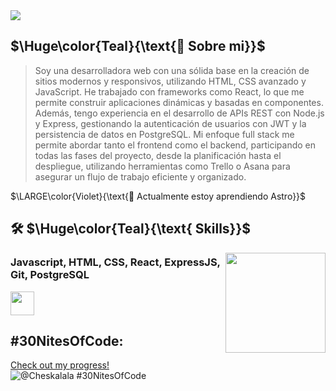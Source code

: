 
<img src="https://raw.githubusercontent.com/MelladoDev/MelladoDev/refs/heads/main/gifs/María%20Francisca%20Mellado.png">

## $\Huge\color{Teal}{\text{🚀 Sobre mi}}$


> Soy una desarrolladora web con una sólida base en la creación de sitios modernos y responsivos, utilizando HTML, CSS avanzado y JavaScript. He trabajado con frameworks como React, lo que me permite construir aplicaciones dinámicas y basadas en componentes. Además, tengo experiencia en el desarrollo de APIs REST con Node.js y Express, gestionando la autenticación de usuarios con JWT y la persistencia de datos en PostgreSQL. Mi enfoque full stack me permite abordar tanto el frontend como el backend, participando en todas las fases del proyecto, desde la planificación hasta el despliegue, utilizando herramientas como Trello o Asana para asegurar un flujo de trabajo eficiente y organizado.


$\LARGE\color{Violet}{\text{🧠 Actualmente estoy aprendiendo Astro}}$

## 🛠 $\Huge\color{Teal}{\text{ Skills}}$

<img align="right" height="160" width="160" src="https://gifdb.com/images/high/serious-purple-typing-cat-k07hmiokp97s2o3b.gif">

### Javascript, HTML, CSS, React, ExpressJS, Git, PostgreSQL

<img height="38px" src="https://skillicons.dev/icons?i=html,css,js,react,tailwind,postgres,nodejs,express,astro,bootstrap,git,github"/>


 

## #30NitesOfCode:
  [Check out my progress!](https://www.codedex.io/@Cheskalala/30-nites-of-code)  
  ![@Cheskalala #30NitesOfCode](https://www.codedex.io/api/petStatus?user=Cheskalala)


